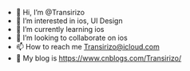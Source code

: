 - 👋 Hi, I’m @Transirizo
- 👀 I’m interested in ios, UI Design
- 🌱 I’m currently learning ios
- 💞️ I’m looking to collaborate on ios
- 📫 How to reach me <Transirizo@icloud.com>
- 📖 My blog is <https://www.cnblogs.com/Transirizo/>

<!---
Transirizo/Transirizo is a ✨ special ✨ repository because its `README.md` (this file) appears on your GitHub profile.
You can click the Preview link to take a look at your changes.
--->
